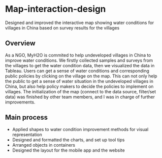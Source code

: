 # Map-interaction-design
Designed and improved the interactive map showing water conditions for villages in China based on survey results for the villages

## Overview
As a NGO, MyH2O is commited to help undeveloped villages in China to improve water conditions. We firstly collected samples and surveys from the villages to get the water condition data, then we visualized the data in Tableau. Users can get a sense of water conditions and corresponding public policies by clicking on the village on the map. This can not only help the public to get a sense of water situation in the undeveloped villages in China, but also help policy makers to decide the policies to implement on villages. The initialization of the map (connect to the data source, filter/set data) was finished by other team members, and I was in charge of further improvements.

## Main process
* Applied shapes to water condition improvement methods for visual representation
* Designed and formatted the charts, and set up tool tips
* Arranged objects in containers 
* Designed the layout for the mobile app and the website
